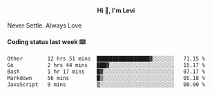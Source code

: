 <h4 style="text-align: center;">Hi 👋, I'm Levi</h4>  Never Settle. Always Love
<!---<img align="right" alt="Coding" width="300" src="https://i.pinimg.com/originals/81/17/8b/81178b47a8598f0c81c4799f2cdd4057.gif"></p> --->

#### Coding status last week ⌨️

<!--START_SECTION:waka-->

```txt
Other        12 hrs 51 mins  █████████████████▓░░░░░░░   71.15 %
Go           2 hrs 44 mins   ███▓░░░░░░░░░░░░░░░░░░░░░   15.17 %
Bash         1 hr 17 mins    █▓░░░░░░░░░░░░░░░░░░░░░░░   07.17 %
Markdown     56 mins         █▒░░░░░░░░░░░░░░░░░░░░░░░   05.18 %
JavaScript   9 mins          ▒░░░░░░░░░░░░░░░░░░░░░░░░   00.90 %
```

<!--END_SECTION:waka-->
